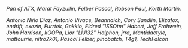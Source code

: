 *Pan of ATX, Marat Fayzullin, Felber Pascal, Robson Paul, Korth Martin.*

*Antonio Niño Díaz, Antonio Vivace, Beannaich, Cory Sandlin, Elizafox, endrift, exezin, Furrtek, Gekkio, Eldred "ISSOtm" Habert, Jeff Frohwein, John Harrison, kOOPa, Lior "LIJI32" Halphon, jrra, Mantidactyle, mattcurrie, nitro2k01, Pascal Felber, pinobatch, T4g1, TechFalcon*
